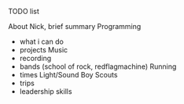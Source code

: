 TODO list

About Nick, brief summary
Programming
- what i can do
- projects
Music
- recording
- bands (school of rock, redflagmachine)
Running
- times
Light/Sound
Boy Scouts
- trips
- leadership skills

